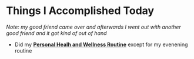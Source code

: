# Things I Accomplished Today

_Note: my good friend came over and afterwards I went out with another good friend and it got kind of out of hand_

- Did my **[Personal Healh and Wellness Routine](../../routines/personal-health-and-wellness-routine-2024-week-5.md)** except for my evenening routine
